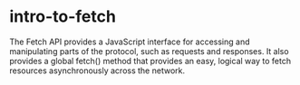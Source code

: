# intro-to-fetch
The Fetch API provides a JavaScript interface for accessing and manipulating parts of the protocol, such as requests and responses. It also provides a global fetch() method that provides an easy, logical way to fetch resources asynchronously across the network.
